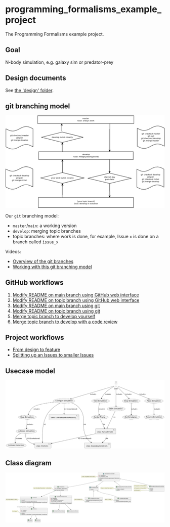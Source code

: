 # programming_formalisms_example_project

The Programming Formalisms example project.

## Goal

N-body simulation, e.g. galaxy sim or predator-prey

## Design documents

See [the 'design' folder](design/README.md).

## git branching model

![](git_branches.png)

Our `git` branching model:

 * `master`/`main`: a working version
 * `develop`: merging topic branches
 * topic branches: where work is done,
   for example, Issue `x` is done on 
   a branch called `issue_x`

Videos:

 * [Overview of the git branches](https://youtu.be/trLafZpD1Tg?si=ZliLdIQ8KXDW7xjq)
 * [Working with this git branching model](https://youtu.be/pM520_JLR6w?si=1pvh5uUjXFJPPqGZ)

## GitHub workflows

  1. [Modify README on main branch using GitHub web interface](https://youtu.be/xBH2xZoKof4?si=ohdG6-y8lzarSqIa)
  2. [Modify README on topic branch using GitHub web interface](https://youtu.be/vPyHWsnbXw8?si=XjD6a3WDY44I97Se)
  3. [Modify README on main branch using git](https://youtu.be/A85wZTiCMTc?si=oUyrg_53gVlqEanb)
  4. [Modify README on topic branch using git](https://youtu.be/ZkfjAfu9Wo4?si=myBTkJ179n9fXHrS)
  5. [Merge topic branch to develop yourself](https://youtu.be/1fKdU1m3Uug?si=qox0K-EdZ-tDpcRY)
  6. [Merge topic branch to develop with a code review](https://youtu.be/VexyXysb-BM?si=uCOuqCVuZ_ylsUtI)

## Project workflows

 * [From design to feature](https://youtu.be/f-rzfZtsPKU)
 * [Splitting up an Issues to smaller Issues](https://youtu.be/mhIBXfxVxIU)

## Usecase model

![](usecase_model.png)

## Class diagram

![](class_diagram.png)

